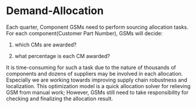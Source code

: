 # Demand-Allocation

Each quarter, Component GSMs need to perform sourcing allocation tasks. For each component(Customer Part Number), GSMs will decide:

1. which CMs are awarded?

2. what percentage is each CM awarded?

It is time-consuming for such a task due to the nature of thousands of components and dozens of suppliers may be involved in each allocation. 
Especially we are working towards improving supply chain robustness and localization. 
This optimization model is a quick allocation solver for relieving GSM from manual work; 
However, GSMs still need to take responsibility for checking and finalizing the allocation result.
